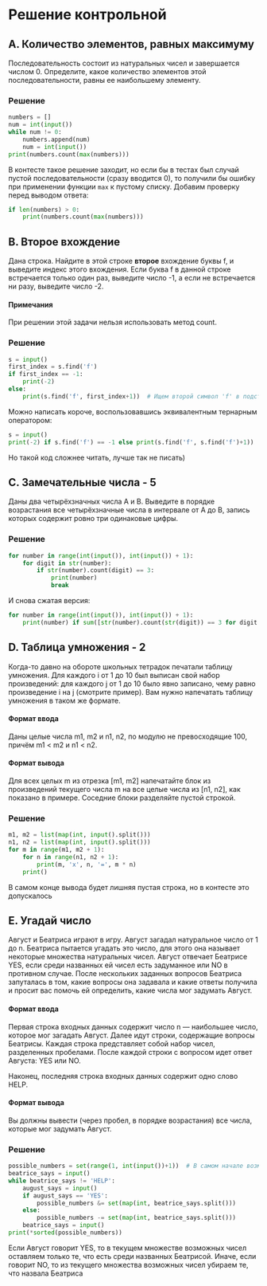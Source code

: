 # Решение контрольной
## A. Количество элементов, равных максимуму
Последовательность состоит из натуральных чисел и завершается числом 0. Определите, какое количество элементов этой последовательности, равны ее наибольшему элементу.  

### Решение
```python
numbers = []
num = int(input())
while num != 0:
    numbers.append(num)
    num = int(input())
print(numbers.count(max(numbers)))
```
В контесте такое решение заходит, но если бы в тестах был случай пустой последовательности (сразу вводится 0), то получили бы ошибку при применении функции `max` к пустому списку. 
Добавим проверку перед выводом ответа:
```python
if len(numbers) > 0:
    print(numbers.count(max(numbers)))
```

## B. Второе вхождение
Дана строка. Найдите в этой строке **второе** вхождение буквы f, и выведите индекс этого вхождения. 
Если буква f в данной строке встречается только один раз, выведите число -1, а если не встречается ни разу, выведите число -2.
#### Примечания
При решении этой задачи нельзя использовать метод count.

### Решение
```python
s = input()
first_index = s.find('f')
if first_index == -1:
    print(-2)
else:
    print(s.find('f', first_index+1))  # Ищем второй символ 'f' в подстроке s[first_index+1:]
```
Можно написать короче, воспользовавшись эквивалентным тернарным оператором:
```python
s = input()
print(-2) if s.find('f') == -1 else print(s.find('f', s.find('f')+1))
```
Но такой код сложнее читать, лучше так не писать)

## C. Замечательные числа - 5
Даны два четырёхзначных числа A и B. Выведите в порядке возрастания все четырёхзначные числа в интервале от A до B, запись которых содержит ровно три одинаковые цифры.

### Решение
```python
for number in range(int(input()), int(input()) + 1):
    for digit in str(number):
        if str(number).count(digit) == 3:
            print(number)
            break
```
И снова сжатая версия:
```python
for number in range(int(input()), int(input()) + 1):
    print(number) if sum([str(number).count(str(digit)) == 3 for digit in str(number)]) > 0 else None
```

## D. Таблица умножения - 2
Когда-то давно на обороте школьных тетрадок печатали таблицу умножения. 
Для каждого i от 1 до 10 был выписан свой набор произведений: для каждого j от 1 до 10 было явно записано, чему равно произведение i на j (смотрите пример). 
Вам нужно напечатать таблицу умножения в таком же формате.

#### Формат ввода
Даны целые числа m1, m2 и n1, n2, по модулю не превосходящие 100, причём m1 < m2 и n1 < n2.

#### Формат вывода
Для всех целых m из отрезка [m1, m2] напечатайте блок из произведений текущего числа m на все целые числа из [n1, n2], как показано в примере. 
Соседние блоки разделяйте пустой строкой.
### Решение
```python
m1, m2 = list(map(int, input().split()))
n1, n2 = list(map(int, input().split()))
for m in range(m1, m2 + 1):
    for n in range(n1, n2 + 1):
        print(m, 'x', n, '=', m * n)
    print()
```
В самом конце вывода будет лишняя пустая строка, но в контесте это допускалось

## E. Угадай число
Август и Беатриса играют в игру. Август загадал натуральное число от 1 до n. Беатриса пытается угадать это число, для этого она называет некоторые множества натуральных чисел. 
Август отвечает Беатрисе YES, если среди названных ей чисел есть задуманное или NO в противном случае. 
После нескольких заданных вопросов Беатриса запуталась в том, какие вопросы она задавала и какие ответы получила и просит вас помочь ей определить, 
какие числа мог задумать Август.

#### Формат ввода
Первая строка входных данных содержит число n — наибольшее число, которое мог загадать Август. Далее идут строки, содержащие вопросы Беатрисы. Каждая строка представляет собой набор чисел, разделенных пробелами. После каждой строки с вопросом идет ответ Августа: YES или NO.

Наконец, последняя строка входных данных содержит одно слово HELP.

#### Формат вывода
Вы должны вывести (через пробел, в порядке возрастания) все числа, которые мог задумать Август.

### Решение
```python
possible_numbers = set(range(1, int(input())+1))  # В самом начале возможно любое число от 1 до n включительно
beatrice_says = input()
while beatrice_says != 'HELP':
    august_says = input()
    if august_says == 'YES':
        possible_numbers &= set(map(int, beatrice_says.split()))
    else:
        possible_numbers -= set(map(int, beatrice_says.split()))
    beatrice_says = input()
print(*sorted(possible_numbers))
```
Если Август говорит YES, то в текущем множестве возможных чисел оставляем только те, что есть среди названных Беатрисой.
Иначе, если говорит NO, то из текущего множества возможных чисел убираем те, что назвала Беатриса


